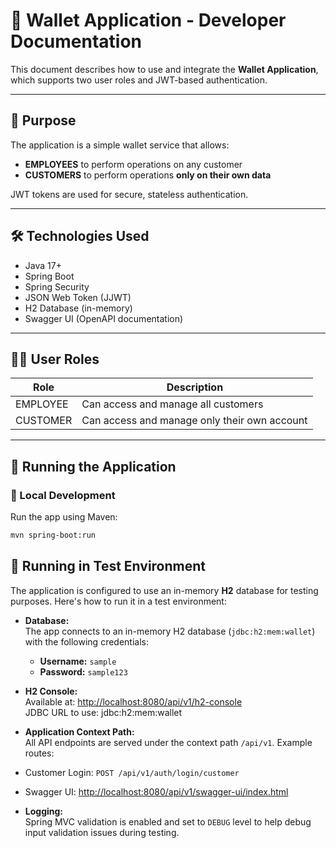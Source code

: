 # 💼 Wallet Application - Developer Documentation

This document describes how to use and integrate the **Wallet Application**, which supports two user roles and JWT-based authentication.

---

## 📌 Purpose

The application is a simple wallet service that allows:

- **EMPLOYEES** to perform operations on any customer
- **CUSTOMERS** to perform operations **only on their own data**

JWT tokens are used for secure, stateless authentication.

---

## 🛠️ Technologies Used

- Java 17+
- Spring Boot
- Spring Security
- JSON Web Token (JJWT)
- H2 Database (in-memory)
- Swagger UI (OpenAPI documentation)

---

## 🧑‍💼 User Roles

| Role      | Description                                   |
|-----------|-----------------------------------------------|
| EMPLOYEE  | Can access and manage all customers           |
| CUSTOMER  | Can access and manage only their own account  |

---

## 🚀 Running the Application

### 🧪 Local Development

Run the app using Maven:

```bash
mvn spring-boot:run
```


## 🧪 Running in Test Environment

The application is configured to use an in-memory **H2** database for testing purposes. Here's how to run it in a test environment:

- **Database:**  
  The app connects to an in-memory H2 database (`jdbc:h2:mem:wallet`) with the following credentials:
  - **Username:** `sample`
  - **Password:** `sample123`

- **H2 Console:**  
  Available at: [http://localhost:8080/api/v1/h2-console](http://localhost:8080/api/v1/h2-console)  
  JDBC URL to use:
  jdbc:h2:mem:wallet

- **Application Context Path:**  
All API endpoints are served under the context path `/api/v1`. Example routes:
- Customer Login: `POST /api/v1/auth/login/customer`
- Swagger UI: [http://localhost:8080/api/v1/swagger-ui/index.html](http://localhost:8080/api/v1/swagger-ui/index.html)

- **Logging:**  
Spring MVC validation is enabled and set to `DEBUG` level to help debug input validation issues during testing.
